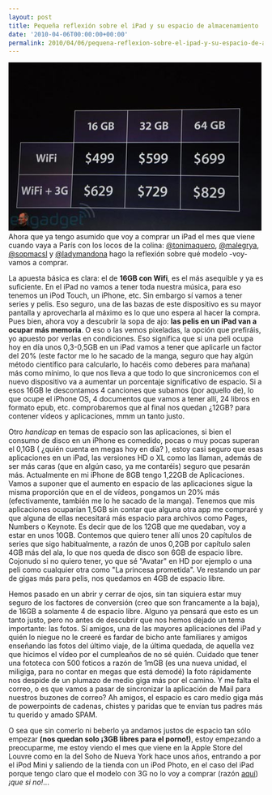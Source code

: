 ```yaml
---
layout: post
title: Pequeña reflexión sobre el iPad y su espacio de almacenamiento
date: '2010-04-06T00:00:00+00:00'
permalink: 2010/04/06/pequena-reflexion-sobre-el-ipad-y-su-espacio-de-almacenamiento/
---
```

<img src="/assets/ipads-price.jpg" class="centro_borde" />Ahora que ya tengo asumido que voy a comprar un iPad el mes que viene cuando vaya a París con los locos de la colina: [@tonimaquero](http://twitter.com/tonimaquero), [@malegrya](http://twitter.com/malegrya), [@sopmacsl](http://twitter.com/sopmacsl) y [@ladymandona](http://twitter.com/ladymandona) hago la reflexión sobre qué modelo -voy- vamos a comprar. 

La apuesta básica es clara: el de **16GB con Wifi**, es el más asequible y ya es suficiente. En el iPad no vamos a tener toda nuestra música, para eso tenemos un iPod Touch, un iPhone, etc. Sin embargo sí vamos a tener series y pelis. Eso seguro, una de las bazas de este dispositivo es su mayor pantalla y aprovecharla al máximo es lo que uno espera al hacer la compra. Pues bien, ahora voy a descubrir la sopa de ajo: **las pelis en un iPad van a ocupar más memoria**. O eso o las vemos pixeladas, la opción que prefiráis, yo apuesto por verlas en condiciones. Eso significa que si una peli ocupa hoy en día unos 0,3-0,5GB en un iPad vamos a tener que aplicarle un factor del 20% (este factor me lo he sacado de la manga, seguro que hay algún método científico para calcularlo, lo hacéis como deberes para mañana) más como mínimo, lo que nos lleva a que todo lo que sincronicemos con el nuevo dispositivo va a aumentar un porcentaje significativo de espacio. Si a esos 16GB le descontamos 4 canciones que subamos (por aquello de), lo que ocupe el iPhone OS, 4 documentos que vamos a tener allí, 24 libros en formato epub, etc. comprobaremos que al final nos quedan ¿12GB? para contener vídeos y aplicaciones, mmm un tanto justo.

Otro _handicap_ en temas de espacio son las aplicaciones, si bien el consumo de disco en un iPhone es comedido, pocas o muy pocas superan el 0,1GB ( ¿quién cuenta en megas hoy en día? ), estoy casi seguro que esas aplicaciones en un iPad, las versiones HD o XL como las llaman, además de ser más caras (que en algún caso, ya me contaréis) seguro que pesarán más. Actualmente en mi iPhone de 8GB tengo 1,22GB de Aplicaciones. Vamos a suponer que el aumento en espacio de las aplicaciones sigue la misma proporción que en el de vídeos, pongamos un 20% más (efectivamente, también me lo he sacado de la manga). Tenemos que mis aplicaciones ocuparían 1,5GB sin contar que alguna otra app me compraré y que alguna de ellas necesitará más espacio para archivos como Pages, Numbers o Keynote. Es decir que de los 12GB que me quedaban, voy a estar en unos 10GB. Contemos que quiero tener allí unos 20 capítulos de series que sigo habitualmente, a razón de unos 0,2GB por capítulo salen 4GB más del ala, lo que nos queda de disco son 6GB de espacio libre. Cojonudo si no quiero tener, yo que sé "Avatar" en HD por ejemplo o una peli como cualquier otra como "La princesa prometida". Ve restando un par de gigas más para pelis, nos quedamos en 4GB de espacio libre.

Hemos pasado en un abrir y cerrar de ojos, sin tan siquiera estar muy seguro de los factores de conversión (creo que son francamente a la baja), de 16GB a solamente 4 de espacio libre. Alguno ya pensará que esto es un tanto justo, pero no antes de descubrir que nos hemos dejado un tema importante: las fotos. Sí amigos, una de las mayores aplicaciones del iPad y quién lo niegue no le creeré es fardar de bicho ante familiares y amigos enseñando las fotos del último viaje, de la última quedada, de aquella vez que hicimos el vídeo por el cumpleaños de no sé quién. Cuidado que tener una fototeca con 500 foticos a razón de 1mGB (es una nueva unidad, el miligiga, para no contar en megas que está demodé) la foto rápidamente nos despide de un plumazo de medio giga más por el camino. Y me falta el correo, o es que vamos a pasar de sincronizar la aplicación de Mail para nuestros buzones de correo? Ah amigos, el espacio es caro medio giga más de powerpoints de cadenas, chistes y paridas que te envían tus padres más tu querido y amado SPAM.

O sea que sin comerlo ni beberlo ya andamos justos de espacio tan sólo empezar **(nos quedan solo ¡3GB libres para el porno!)**, estoy empezando a preocuparme, me estoy viendo el mes que viene en la Apple Store del Louvre como en la del Soho de Nueva York hace unos años, entrando a por el iPod Mini y saliendo de la tienda con un iPod Photo, en el caso del iPad porque tengo claro que el modelo con 3G no lo voy a comprar (razón [aquí](http://www.rockyourphone.com/index.php/mywi.html?feat=y)) *¡que si no!*...
